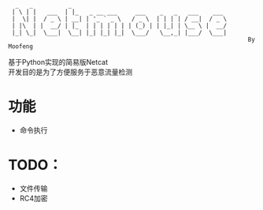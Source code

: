 ```
  _   _          _                                            
 | \ | |   ___  | |_   _ __ ___     ___    _   _   ___    ___ 
 |  \| |  / _ \ | __| | '_ ` _ \   / _ \  | | | | / __|  / _ \
 | |\  | |  __/ | |_  | | | | | | | (_) | | |_| | \__ \ |  __/
 |_| \_|  \___|  \__| |_| |_| |_|  \___/   \__,_| |___/  \___|
                                                                    By Moofeng
```
                                                    
 基于Python实现的简易版Netcat  
 开发目的是为了方便服务于恶意流量检测

# 功能
- 命令执行

# TODO：
- 文件传输
- RC4加密


